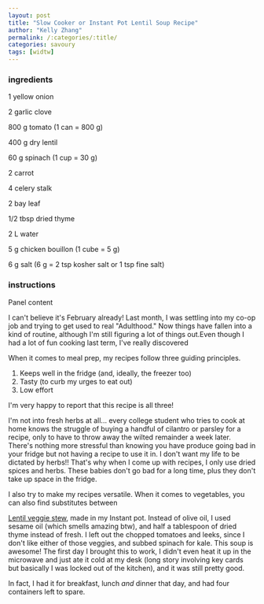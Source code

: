 ```yaml
---
layout: post
title: "Slow Cooker or Instant Pot Lentil Soup Recipe"
author: "Kelly Zhang"
permalink: /:categories/:title/
categories: savoury
tags: [widtw]
---
```



<div class="row">
    <div class="col-md-4">
        <div class="panel panel-primary">
          <div class="panel-heading">
            <h3 class="panel-title">ingredients</h3>
          </div>
          <div class="panel-body">
            <p>1 yellow onion</p>
            <p>2 garlic clove</p>
            <p>800 g tomato (1 can = 800 g)</p>
            <p>400 g dry lentil</p>
            <p>60 g spinach (1 cup = 30 g)</p>
            <p>2 carrot</p>
            <p>4 celery stalk</p>
            <p>2 bay leaf</p>
            <p>1/2 tbsp dried thyme</p>
            <p>2 L water</p>
            <p>5 g chicken bouillon (1 cube = 5 g)</p>
            <p>6 g salt (6 g = 2 tsp kosher salt or 1 tsp fine salt)</p>
          </div>
        </div>
    </div>

   <div class="col-md-8">
        <div class="panel panel-success">
          <div class="panel-heading">
            <h3 class="panel-title">instructions</h3>
          </div>
          <div class="panel-body">
            Panel content
          </div>
        </div>
    </div>
</div>

I can't believe it's February already! Last month, I was settling into my co-op job and trying to get used to real "Adulthood."  Now things have fallen into a kind of routine, although I'm still figuring a lot of things out.Even though I had a lot of fun cooking last term, I've really discovered

When it comes to meal prep, my recipes follow three guiding principles.

1. Keeps well in the fridge (and, ideally, the freezer too)
1. Tasty (to curb my urges to eat out)
1. Low effort

I'm very happy to report that this recipe is all three!

I'm not into fresh herbs at all... every college student who tries to cook at home knows the struggle of buying a handful of cilantro or parsley for a recipe, only to have to throw away the wilted remainder a week later. There's nothing more stressful than knowing you have produce going bad in your fridge but not having a recipe to use it in. I don't want my life to be dictated by herbs!! That's why when I come up with recipes, I only use dried spices and herbs. These babies don't go bad for a long time, plus they don't take up space in the fridge.

I also try to make my recipes versatile. When it comes to vegetables, you can also find substitutes between

[Lentil veggie stew](https://weelicious.com/2011/01/02/crock-pot-lentil-veggie-stew/), made in my Instant pot. Instead of olive oil, I used sesame oil (which smells amazing btw), and half a tablespoon of dried thyme instead of fresh. I left out the chopped tomatoes and leeks, since I don't like either of those veggies, and subbed spinach for kale. This soup is awesome! The first day I brought this to work, I didn't even heat it up in the microwave and just ate it cold at my desk (long story involving key cards but basically I was locked out of the kitchen), and it was still pretty good.

In fact, I had it for breakfast, lunch *and* dinner that day, and had four containers left to spare.

